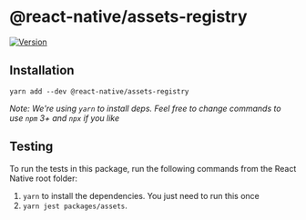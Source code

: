 # @react-native/assets-registry

[![Version][version-badge]][package]

## Installation

```
yarn add --dev @react-native/assets-registry
```

*Note: We're using `yarn` to install deps. Feel free to change commands to use `npm` 3+ and `npx` if you like*

[version-badge]: https://img.shields.io/npm/v/@react-native/assets-registry?style=flat-square
[package]: https://www.npmjs.com/package/@react-native/assets-registry

## Testing

To run the tests in this package, run the following commands from the React Native root folder:

1. `yarn` to install the dependencies. You just need to run this once
2. `yarn jest packages/assets`.
